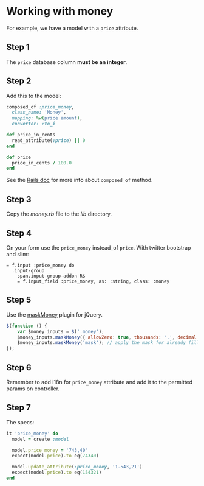 # Working with money

For example, we have a model with a `price` attribute.

## Step 1

The `price` database column **must be an integer**.

## Step 2

Add this to the model:

``` ruby
composed_of :price_money,
  class_name: 'Money',
  mapping: %w(price amount),
  converter: :to_i

def price_in_cents
  read_attribute(:price) || 0
end

def price
  price_in_cents / 100.0
end
```

See the [Rails doc](http://goo.gl/mMqnx) for more info about `composed_of` method.

## Step 3

Copy the *money.rb* file to the *lib* directory.

## Step 4

On your form use the `price_money` instead_of `price`. With twitter bootstrap and slim:

``` text
= f.input :price_money do
  .input-group
    span.input-group-addon R$
    = f.input_field :price_money, as: :string, class: :money
```

## Step 5

Use the [maskMoney](http://plentz.github.com/jquery-maskmoney) plugin for jQuery.

``` javascript
$(function () {
    var $money_inputs = $('.money');
    $money_inputs.maskMoney({ allowZero: true, thousands: '.', decimal: ',' });
    $money_inputs.maskMoney('mask'); // apply the mask for already filled inputs
});
```

## Step 6

Remember to add i18n for `price_money` attribute and add it to the permitted params on controller.

## Step 7

The specs:

``` ruby
it 'price_money' do
  model = create :model

  model.price_money = '743,40'
  expect(model.price).to eq(74340)

  model.update_attribute(:price_money, '1.543,21')
  expect(model.price).to eq(154321)
end
```